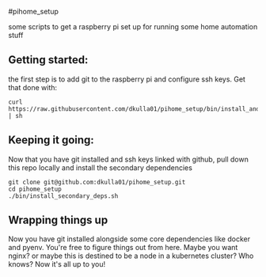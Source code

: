 #pihome_setup

some scripts to get a raspberry pi set up for running some home automation stuff

## Getting started:
the first step is to add git to the raspberry pi and configure ssh keys. Get that done with:

```shell
curl https://raw.githubusercontent.com/dkulla01/pihome_setup/bin/install_and_configure_git.sh | sh
```

## Keeping it going:
Now that you have git installed and ssh keys linked with github, pull down this repo locally and install the secondary dependencies

```shell
git clone git@github.com:dkulla01/pihome_setup.git
cd pihome_setup
./bin/install_secondary_deps.sh
```

## Wrapping things up
Now you have git installed alongside some core dependencies like docker and pyenv. You're free to figure things out from here. Maybe you want nginx? or maybe this is destined to be a node in a kubernetes cluster? Who knows? Now it's all up to you!
